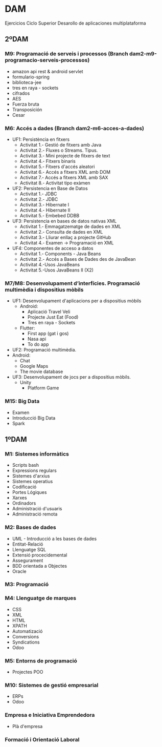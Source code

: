 # DAM
Ejercicios Ciclo Superior Desarollo de aplicaciones multiplataforma

## 2ºDAM

### M9: Programació de serveis i processos (Branch dam2-m9-programacio-serveis-processos)
-   amazon api rest & android servlet
-   formulario-spring
-   biblioteca-jee
-   tres en raya - sockets
-   cifrados
  - AES
  - Fuerza bruta
  - Transposición
  - Cesar 
### M6: Accés a dades (Branch dam2-m6-acces-a-dades)
  - UF1: Persistència en fitxers
    - Activitat 1.- Gestió de fitxers amb Java
    - Activitat 2.- Fluxes o Streams. Tipus.
    - Activitat 3.- Mini projecte de fitxers de text
    - Activitat 4.- Fitxers binaris
    - Activitat 5.- Fitxers d'accés aleatori
    - Activitat 6.- Accés a fitxers XML amb DOM
    - Activitat 7.- Accés a fitxers XML amb SAX
    - Activitat 8.- Activitat tipo exàmen
  - UF2: Persistencia en Base de Datos
    - Activitat 1.- JDBC
    - Activitat 2.- JDBC
    - Activitat 3.- Hibernate I
    - Activitat 4.- Hibernate II
    - Activitat 5.- Embebed DDBB 
  - UF3: Persistencia en bases de datos nativas XML
    - Activitat 1.- Emmagatzematge de dades en XML
    - Activitat 2.- Consulta de dades en XML
    - Activitat 3.- Lliurar enllaç a projecte GitHub
    - Activitat 4.- Examen -> Programació en XML
  - UF4: Componentes de acceso a datos
    - Activitat 1.- Components - Java Beans
    - Activitat 2.- Accés a Bases de Dades des de JavaBean
    - Activitat 4.-Usos JavaBeans
    - Activitat 5.-Usos JavaBeans II (X2)

### M7/M8: Desenvolupament d’interfícies. Programació multimèdia i dispositius mòbils
- UF1: Desenvolupament d'aplicacions per a dispositius mòbils
  - Android:
    -  Aplicació Travel Veli
    -  Projecte Just Eat (Food)
    -  Tres en raya - Sockets
  - Flutter:
    - First app (gat i gos)
    - Nasa api 
    - To do app
-  UF2: Programació multimèdia.
  - Android:
    - Chat
    - Google Maps
    - The movie database 
- UF3: Desenvolupament de jocs per a dispositius mòbils.
  - Unity
    - Platform Game
### M15: Big Data
  - Examen
  - Introducció Big Data
  - Spark

## 1ºDAM

### M1: Sistemes informàtics
  - Scripts bash
  - Expressions regulars
  - Sistemes d'arxius
  - Sistemes operatius
  - Codificació
  - Portes Lógiques
  - Xarxes
  - Ordinadors
  - Administració d'usuaris
  - Administració remota

### M2: Bases de dades
  - UML - Introducció a les bases de dades
  - Entitat-Relació 
  - Llenguatge SQL
  - Extensió procecidemental
  - Assegurament
  - BDD orientada a Objectes
  - Oracle
  
### M3: Programació
### M4: Llenguatge de marques
  - CSS
  - XML
  - HTML
  - XPATH
  - Automatizació
  - Conversions
  - Syndications
  - Odoo
  
### M5: Entorns de programació
  - Projectes POO
### M10: Sistemes de gestió empresarial
  - ERPs
  - Odoo
### Empresa e Iniciativa Emprendedora
  - Plà d'empresa
### Formació i Orientació Laboral
